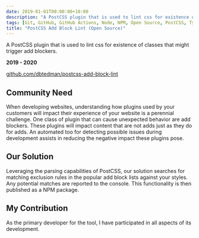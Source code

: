```yaml
---
date: 2019-01-01T00:00:00+10:00
description: "A PostCSS plugin that is used to lint css for existence of classes that might trigger add blockers."
tags: [Git, GitHub, GitHub Actions, Node, NPM, Open Source, PostCSS, TypeScript]
title: "PostCSS Add Block Lint (Open Source)"
---
```


A PostCSS plugin that is used to lint css for existence of classes that might trigger add blockers.

**2019 - 2020**

[github.com/dbtedman/postcss-add-block-lint](https://github.com/dbtedman/postcss-add-block-lint)

## Community Need

When developing websites, understanding how plugins used by your customers will impact their experience of your website is a perennial challenge. One class of plugin that can cause unexpected behavior are add blockers. These plugins will impact content that are not adds just as they do for adds. An automated too for detecting possible issues during development assists in reducing the negative impact these plugins pose.

## Our Solution

Leveraging the parsing capabilities of PostCSS, our solution searches for matching exclusion rules in the popular add block lists against your styles. Any potential matches are reported to the console. This functionality is then published as a NPM package.

## My Contribution

As the primary developer for the tool, I have participated in all aspects of its development.
